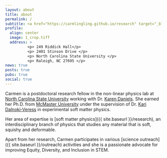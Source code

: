 ```yaml
---
layout: about
title: about
permalink: /
subtitle: <a href="https://carmlingling.github.io/research" target="_blank">Soft Matter Physicist</a> 
profile:
  align: center
  image: 1_crop.tiff
  address: >
          <p> 249 Riddick Hall</p>
          <p> 2401 Stinson Drive </p>
          <p> North Carolina State University </p>
          <p> Raleigh, NC 27695 </p>
news: true
posts: true
pubs: true
social: true
---
```


Carmen is a postdoctoral research fellow in the non-linear physics lab
at [North Carolina State University](https://physics.sciences.ncsu.edu/) working
with Dr. [Karen Daniels](https://danielslab.physics.ncsu.edu/). She earned her Ph.D. from [McMaster University](http://www.physics.mcmaster.ca/) under the supervision of Dr. [Kari Dalnoki-Veress](https://kdvlab.net/) in experimental soft matter physics.

Her area of expertise is [soft matter physics]({{ site.baseurl }}/research), an interdisciplinary branch of physics that studies any material that is soft, squishy and deformable.


Apart from her research, Carmen participates in various [science outreach]({{ site.baseurl }}/outreach) activities and she is a passionate advocate for improving Equity, Diversity, and Inclusion in STEM.

